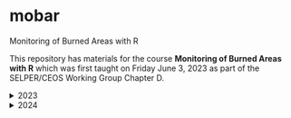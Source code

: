 # mobar
Monitoring of Burned Areas with R

This repository has materials for the course **Monitoring of Burned Areas with R**
which was first taught on Friday June 3, 2023 as part of the SELPER/CEOS Working Group
Chapter D.

<details>
<summary>2023</summary>


## XXV Congreso SELPER Mexico 2023

- On Octobre 24, starting at 12:10 hrs (CST), the content of this was
  shared with the attendees of the XXV Congreso SELPER Mexico 2023.  

</details>


<details>

<summary>2024</summary>

- On Octobre 26, starting at 9:10 hrs (CST), the content of this will be
  shared with the attendees of the XXI Simposio Internacional SELPER, Belem, Brazil.  
  
- Materials can be downloaded from my personal [website](https://irt466.wixsite.com/inder)

</details>